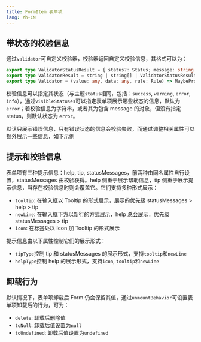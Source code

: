 ```yaml
---
title: FormItem 表单项
lang: zh-CN
---
```


## 带状态的校验信息

通过`validator`可自定义校验器，校验器返回自定义校验信息，其格式可以为：

```ts
export type ValidatorStatusResult = { status?: Status; message: string };
export type ValidatorResult = string | string[] | ValidatorStatusResult | ValidatorStatusResult[] | undefined | null;
export type Validator = (value: any, data: any, rule: Rule) => MaybePromise<ValidatorResult>;
```

校验信息可以指定其状态（与主题`status`相同，包括：`success`, `warning`, `error`, `info`），通过`visibleStatuses`可以指定表单项展示哪些状态的信息，默认为 `error`；若校验信息为字符串，或者其为包含 message 的对象，但没有指定 status，则默认状态为 `error`。

默认只展示错误信息，只有错误状态的信息会校验失败，而通过调整相关属性可以额外展示一些信息，如下示例

<!-- FIXME 聚焦第一个，悬浮第二个，然后移出，结果tooltip还在 -->

<!-- @Code:statusMessages -->

## 提示和校验信息

表单项有三种提示信息：help, tip, statusMessages，前两种由同名属性自行设置，statusMessages 由校验获得。help 侧重于展示帮助信息，tip 侧重于展示提示信息，当存在校验信息时则会覆盖它。它们支持多种形式展示：

- `tooltip`: 在输入框以 Tooltip 的形式展示，展示的优先级 statusMessages > help > tip
- `newLine`: 在输入框下方以新行的方式展示，help 总会展示，优先级 statusMessages > tip
- `icon`: 在标签处以 Icon 加 Tooltip 的形式展示

提示信息由以下属性控制它们的展示形式：

- `tipType`控制 tip 和 statusMessages 的展示形式，支持`tooltip`和`newLine`
- `helpType`控制 help 的展示形式，支持`icon`, `tooltip`和`newLine`

<!-- @Code:tipAndMessages -->

## 卸载行为

默认情况下，表单项卸载后 Form 仍会保留其值，通过`unmountBehavior`可设置表单项卸载后的行为，可为：

- `delete`: 卸载后删除值
- `toNull`: 卸载后值设置为`null`
- `toUndefined`: 卸载后值设置为`undefined`

<!-- @Code:unmountBehavior -->

<!--this file is copied from Chinese md, remove this comment to update it, or it will be overwritten on next build-->